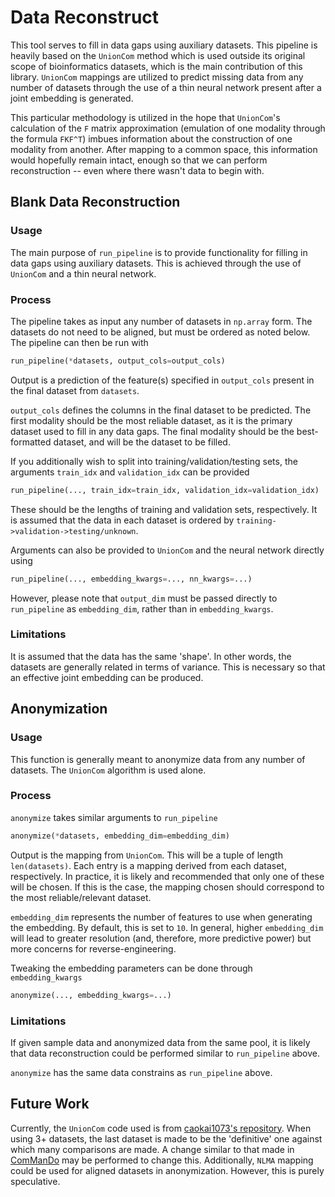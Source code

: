 # Data Reconstruct
This tool serves to fill in data gaps using auxiliary datasets.  This pipeline is heavily based on the `UnionCom` method which is used outside its original scope of bioinformatics datasets, which is the main contribution of this library.  `UnionCom` mappings are utilized to predict missing data from any number of datasets through the use of a thin neural network present after a joint embedding is generated.

This particular methodology is utilized in the hope that `UnionCom`'s calculation of the `F` matrix approximation (emulation of one modality through the formula `FKF^T`) imbues information about the construction of one modality from another.  After mapping to a common space, this information would hopefully remain intact, enough so that we can perform reconstruction -- even where there wasn't data to begin with.

## Blank Data Reconstruction
### Usage
The main purpose of `run_pipeline` is to provide functionality for filling in data gaps using auxiliary datasets.  This is achieved through the use of `UnionCom` and a thin neural network.

### Process
The pipeline takes as input any number of datasets in `np.array` form.  The datasets do not need to be aligned, but must be ordered as noted below.  The pipeline can then be run with
```python
run_pipeline(*datasets, output_cols=output_cols)
```
Output is a prediction of the feature(s) specified in `output_cols` present in the final dataset from `datasets`.

`output_cols` defines the columns in the final dataset to be predicted.  The first modality should be the most reliable dataset, as it is the primary dataset used to fill in any data gaps.  The final modality should be the best-formatted dataset, and will be the dataset to be filled.

If you additionally wish to split into training/validation/testing sets, the arguments `train_idx` and `validation_idx` can be provided
```python
run_pipeline(..., train_idx=train_idx, validation_idx=validation_idx)
```
These should be the lengths of training and validation sets, respectively.  It is assumed that the data in each dataset is ordered by `training->validation->testing/unknown`.

Arguments can also be provided to `UnionCom` and the neural network directly using
```python
run_pipeline(..., embedding_kwargs=..., nn_kwargs=...)
```
However, please note that `output_dim` must be passed directly to `run_pipeline` as `embedding_dim`, rather than in `embedding_kwargs`.

### Limitations
It is assumed that the data has the same 'shape'.  In other words, the datasets are generally related in terms of variance.  This is necessary so that an effective joint embedding can be produced.

## Anonymization
### Usage
This function is generally meant to anonymize data from any number of datasets.  The `UnionCom` algorithm is used alone.

### Process
`anonymize` takes similar arguments to `run_pipeline`
```python
anonymize(*datasets, embedding_dim=embedding_dim)
```
Output is the mapping from `UnionCom`.  This will be a tuple of length `len(datasets)`.  Each entry is a mapping derived from each dataset, respectively.  In practice, it is likely and recommended that only one of these will be chosen.  If this is the case, the mapping chosen should correspond to the most reliable/relevant dataset.

`embedding_dim` represents the number of features to use when generating the embedding.  By default, this is set to `10`.  In general, higher `embedding_dim` will lead to greater resolution (and, therefore, more predictive power) but more concerns for reverse-engineering.

Tweaking the embedding parameters can be done through `embedding_kwargs`
```python
anonymize(..., embedding_kwargs=...)
```

### Limitations
If given sample data and anonymized data from the same pool, it is likely that data reconstruction could be performed similar to `run_pipeline` above.

`anonymize` has the same data constrains as `run_pipeline` above.

## Future Work
Currently, the `UnionCom` code used is from [caokai1073's repository](https://github.com/caokai1073/UnionCom).  When using 3+ datasets, the last dataset is made to be the 'definitive' one against which many comparisons are made.  A change similar to that made in [ComManDo](https://github.com/Oafish1/ComManDo) may be performed to change this.  Additionally, `NLMA` mapping could be used for aligned datasets in anonymization.  However, this is purely speculative.
